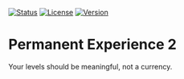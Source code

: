 [![Status](https://img.shields.io/badge/Status-Active-brightgreen)]() [![License](https://img.shields.io/badge/License-CC%20BY--NC--SA%204.0-orange)]() [![Version](https://img.shields.io/badge/Version-1.0-blue)]()
# Permanent Experience 2
 Your levels should be meaningful, not a currency.
